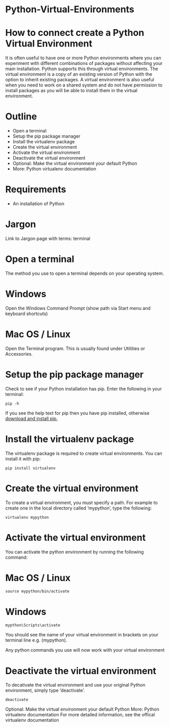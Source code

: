 # Python-Virtual-Environments

# How to connect create a Python Virtual Environment

It is often useful to have one or more Python environments where you can experiment with different combinations of packages without affecting your main installation. Python supports this through virtual environments. The virtual environment is a copy of an existing version of Python with the option to inherit existing packages. A virtual environment is also useful when you need to work on a shared system and do not have permission to install packages as you will be able to install them in the virtual environment.

# Outline
* Open a terminal
* Setup the pip package manager
* Install the virtualenv package
* Create the virtual environment
* Activate the virtual environment
* Deactivate the virtual environment
* Optional: Make the virtual environment your default Python
* More: Python virtualenv documentation

# Requirements
* An installation of Python

# Jargon
Link to Jargon page with terms: terminal

# Open a terminal
The method you use to open a terminal depends on your operating system.

# Windows
Open the Windows Command Prompt (show path via Start menu and keyboard shortcuts)

# Mac OS / Linux
Open the Terminal program. This is usually found under Utilities or Accessories.

# Setup the pip package manager
Check to see if your Python installation has pip. Enter the following in your terminal:
```
pip -h
```
If you see the help text for pip then you have pip installed, otherwise [download and install pip](https://pip.pypa.io/en/latest/installing/),



# Install the virtualenv package
The virtualenv package is required to create virtual environments. You can install it with pip:
```
pip install virtualenv
```

# Create the virtual environment
To create a virtual environment, you must specify a path. For example to create one in the local directory called ‘mypython’, type the following:
```
virtualenv mypython
```


# Activate the virtual environment
You can activate the python environment by running the following command:

# Mac OS / Linux
```
source mypython/bin/activate

```
# Windows
```
mypthon\Scripts\activate
```

You should see the name of your virtual environment in brackets on your terminal line e.g. (mypython).

Any python commands you use will now work with your virtual environment


# Deactivate the virtual environment
To decativate the virtual environment and use your original Python environment, simply type ‘deactivate’.
```
deactivate
```

Optional: Make the virtual environment your default Python
More: Python virtualenv documentation
For more detailed information, see the offical virtualenv documentation



